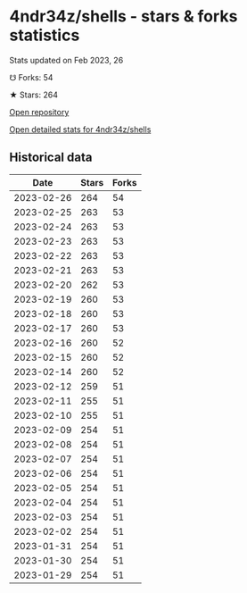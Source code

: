 # 4ndr34z/shells - stars & forks statistics

Stats updated on Feb 2023, 26

☋ Forks: 54

★ Stars: 264

[Open repository](https://github.com/4ndr34z/shells)

[Open detailed stats for 4ndr34z/shells](https://reviewgithub.com/rep/4ndr34z/shells)

## Historical data
| Date | Stars | Forks |
|------|-------|-------|
| 2023-02-26 | 264 | 54 | 
| 2023-02-25 | 263 | 53 | 
| 2023-02-24 | 263 | 53 | 
| 2023-02-23 | 263 | 53 | 
| 2023-02-22 | 263 | 53 | 
| 2023-02-21 | 263 | 53 | 
| 2023-02-20 | 262 | 53 | 
| 2023-02-19 | 260 | 53 | 
| 2023-02-18 | 260 | 53 | 
| 2023-02-17 | 260 | 53 | 
| 2023-02-16 | 260 | 52 | 
| 2023-02-15 | 260 | 52 | 
| 2023-02-14 | 260 | 52 | 
| 2023-02-12 | 259 | 51 | 
| 2023-02-11 | 255 | 51 | 
| 2023-02-10 | 255 | 51 | 
| 2023-02-09 | 254 | 51 | 
| 2023-02-08 | 254 | 51 | 
| 2023-02-07 | 254 | 51 | 
| 2023-02-06 | 254 | 51 | 
| 2023-02-05 | 254 | 51 | 
| 2023-02-04 | 254 | 51 | 
| 2023-02-03 | 254 | 51 | 
| 2023-02-02 | 254 | 51 | 
| 2023-01-31 | 254 | 51 | 
| 2023-01-30 | 254 | 51 | 
| 2023-01-29 | 254 | 51 | 

